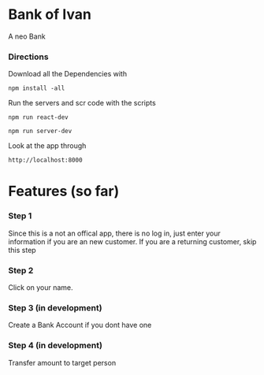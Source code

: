 # Bank of Ivan 
A neo Bank


### Directions
Download all the Dependencies with

`npm install -all`

Run the servers and scr code with the scripts

`npm run react-dev`

`npm run server-dev`

Look at the app through

`http://localhost:8000`

# Features (so far)

### Step 1
Since this is a not an offical app, there is no log in, just enter your information if you are an new customer. If you are a returning customer, skip this step


### Step 2 
Click on your name.


### Step 3 (in development)
Create a Bank Account if you dont have one


### Step 4 (in development)
Transfer amount to target person




